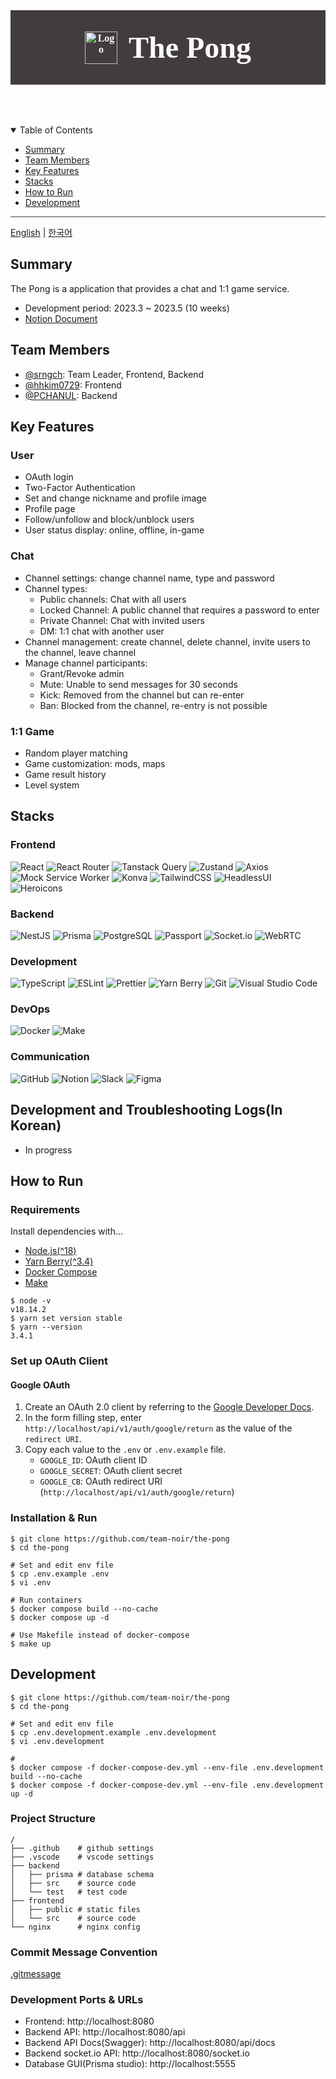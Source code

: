 <style>
@import url('https://fonts.googleapis.com/css2?family=Playfair+Display:wght@700&display=swap');

:root {
  --color-dark-gray: #433C3F;
  --color-text-light: #FBFBFB;
  --google-font-playfair-display: 'Playfair Display', serif;
}

.header {
  text-align: center;
  font-size: 16px;
}

.title-container {
  display: flex;
  align-items: center;
  justify-content: center;
  padding: 2em 0;
  margin-bottom: 2em;
  font-family: var(--google-font-playfair-display);
  font-weight: 700;
  color: var(--color-text-light);
  background-color: var(--color-dark-gray);
}

.title-container > img {
  width: 3.25em;
  height: auto;
  margin-right: 1.125em;
}

.title-container > h1 {
  font-family: serif;
  font-size: 3em;
  margin: 0;
  padding: 0;
}

hr {
  margin: 1em 0;
  height: 1px;
  background-color : var(--color-dark-gray);
  border: none;
}
</style>

<header class="header">
  <div class="title-container">
    <img src="./frontend/public/favicon.ico" alt="Logo">
    <h1>The Pong</h1>
  </div>
</header>

<details open>
  <summary>Table of Contents</summary>
  <ul>
    <li><a href="#summary">Summary</a></li>
    <li><a href="#team-members">Team Members</a></li>
    <li><a href="#key-features">Key Features</a></li>
    <li><a href="#stacks">Stacks</a></li>
    <li><a href="#how-to-run">How to Run</a></li>
    <li><a href="#development">Development</a></li>
  </ul>
</details>

<hr />

[English](./README-en.md) | [한국어](./README.md)

## Summary

The Pong is a application that provides a chat and 1:1 game service.

- Development period: 2023.3 ~ 2023.5 (10 weeks)
- [Notion Document](https://sarchoi42.notion.site/0ae56f9f11904eb68d6278f40a8d3cf5?v=5208282fc9504853ab15d475515b44ff)

## Team Members

- [@srngch](https://github.com/srngch): Team Leader, Frontend, Backend
- [@hhkim0729](https://github.com/hhkim0729): Frontend
- [@PCHANUL](https://github.com/PCHANUL): Backend

## Key Features

### User

- OAuth login
- Two-Factor Authentication
- Set and change nickname and profile image
- Profile page
- Follow/unfollow and block/unblock users
- User status display: online, offline, in-game

### Chat

- Channel settings: change channel name, type and password
- Channel types:
  - Public channels: Chat with all users
  - Locked Channel: A public channel that requires a password to enter
  - Private Channel: Chat with invited users
  - DM: 1:1 chat with another user
- Channel management: create channel, delete channel, invite users to the channel, leave channel
- Manage channel participants:
  - Grant/Revoke admin
  - Mute: Unable to send messages for 30 seconds
  - Kick: Removed from the channel but can re-enter
  - Ban: Blocked from the channel, re-entry is not possible

### 1:1 Game

- Random player matching
- Game customization: mods, maps
- Game result history
- Level system

## Stacks

### Frontend

![React](https://img.shields.io/badge/react-%2320232a.svg?style=for-the-badge&logo=react&logoColor=%2361DAFB)
![React Router](https://img.shields.io/badge/React_Router-CA4245?style=for-the-badge&logo=react-router&logoColor=white)
![Tanstack Query](https://img.shields.io/badge/-Tanstack%20Query-FF4154?style=for-the-badge&logo=react%20query&logoColor=white)
![Zustand](https://img.shields.io/badge/Zustand-433e38?style=for-the-badge&logo=zustand&logoColor=white)
![Axios](https://img.shields.io/badge/axios-5A29E4?style=for-the-badge&logo=axios&logoColor=white)
![Mock Service Worker](https://img.shields.io/badge/Mock_Service_Worker-ff6933?style=for-the-badge&logoColor=white)
![Konva](https://img.shields.io/badge/konva-0D83CD?style=for-the-badge&logo=konva&logoColor=white)
![TailwindCSS](https://img.shields.io/badge/tailwindcss-%2338B2AC.svg?style=for-the-badge&logo=tailwind-css&logoColor=white)
![HeadlessUI](https://img.shields.io/badge/headlessui-66E3FF?style=for-the-badge&logo=headlessui&logoColor=white)
![Heroicons](https://img.shields.io/badge/Heroicons-8B5CF6?style=for-the-badge&logoColor=white)

### Backend

![NestJS](https://img.shields.io/badge/nestjs-%23E0234E.svg?style=for-the-badge&logo=nestjs&logoColor=white)
![Prisma](https://img.shields.io/badge/Prisma-3982CE?style=for-the-badge&logo=Prisma&logoColor=white)
![PostgreSQL](https://img.shields.io/badge/postgreSQL-%23316192.svg?style=for-the-badge&logo=postgresql&logoColor=white)
![Passport](https://img.shields.io/badge/passport-34E27A?style=for-the-badge&logo=passport&logoColor=white)
![Socket.io](https://img.shields.io/badge/Socket.io-black?style=for-the-badge&logo=socket.io&badgeColor=010101)
![WebRTC](https://img.shields.io/badge/webrtc-333333?style=for-the-badge&logo=webrtc&logoColor=white)

### Development

![TypeScript](https://img.shields.io/badge/typescript-%23007ACC.svg?style=for-the-badge&logo=typescript&logoColor=white)
![ESLint](https://img.shields.io/badge/ESLint-4B3263?style=for-the-badge&logo=eslint&logoColor=white)
![Prettier](https://img.shields.io/badge/Prettier-F7B93E?style=for-the-badge&logo=prettier&logoColor=white)
![Yarn Berry](https://img.shields.io/badge/yarn_berry-%232C8EBB.svg?style=for-the-badge&logo=yarn&logoColor=white)
![Git](https://img.shields.io/badge/git-F05032?style=for-the-badge&logo=git&logoColor=white)
![Visual Studio Code](https://img.shields.io/badge/Visual%20Studio%20Code-0078d7.svg?style=for-the-badge&logo=visual-studio-code&logoColor=white)

### DevOps

![Docker](https://img.shields.io/badge/docker-%230db7ed.svg?style=for-the-badge&logo=docker&logoColor=white)
![Make](https://img.shields.io/badge/Make-000000?style=for-the-badge&logo=make&logoColor=white)

### Communication

![GitHub](https://img.shields.io/badge/github-%23121011.svg?style=for-the-badge&logo=github&logoColor=white)
![Notion](https://img.shields.io/badge/Notion-FFFFFF.svg?style=for-the-badge&logo=notion&logoColor=black)
![Slack](https://img.shields.io/badge/Slack-4A154B?style=for-the-badge&logo=slack&logoColor=white)
![Figma](https://img.shields.io/badge/figma-%23F24E1E.svg?style=for-the-badge&logo=figma&logoColor=white)

## Development and Troubleshooting Logs(In Korean)

- In progress

## How to Run

### Requirements

Install dependencies with...

- [Node.js(^18)](https://nodejs.org/)
- [Yarn Berry(^3.4)](https://yarnpkg.com/getting-started/install)
- [Docker Compose](https://docs.docker.com/compose/install/)
- [Make](https://www.gnu.org/software/make/)

```shell
$ node -v
v18.14.2
$ yarn set version stable
$ yarn --version
3.4.1
```

### Set up OAuth Client

#### Google OAuth

1. Create an OAuth 2.0 client by referring to the [Google Developer Docs](https://developers.google.com/identity/protocols/oauth2/web-server#creatingcred).
2. In the form filling step, enter `http://localhost/api/v1/auth/google/return` as the value of the `redirect URI`.
3. Copy each value to the `.env` or `.env.example` file.
   - `GOOGLE_ID`: OAuth client ID
   - `GOOGLE_SECRET`: OAuth client secret
   - `GOOGLE_CB`: OAuth redirect URI (`http://localhost/api/v1/auth/google/return`)

### Installation & Run

```shell
$ git clone https://github.com/team-noir/the-pong
$ cd the-pong

# Set and edit env file
$ cp .env.example .env
$ vi .env

# Run containers
$ docker compose build --no-cache
$ docker compose up -d

# Use Makefile instead of docker-compose
$ make up
```

## Development

```shell
$ git clone https://github.com/team-noir/the-pong
$ cd the-pong

# Set and edit env file
$ cp .env.development.example .env.development
$ vi .env.development

#
$ docker compose -f docker-compose-dev.yml --env-file .env.development build --no-cache
$ docker compose -f docker-compose-dev.yml --env-file .env.development up -d
```

### Project Structure

```shell
/
├── .github    # github settings
├── .vscode    # vscode settings
├── backend
│   ├── prisma # database schema
│   ├── src    # source code
│   └── test   # test code
├── frontend
│   ├── public # static files
│   └── src    # source code
└── nginx      # nginx config
```

### Commit Message Convention

[.gitmessage](.gitmessage.txt)

### Development Ports & URLs

- Frontend: http://localhost:8080
- Backend API: http://localhost:8080/api
- Backend API Docs(Swagger): http://localhost:8080/api/docs
- Backend socket.io API: http://localhost:8080/socket.io
- Database GUI(Prisma studio): http://localhost:5555
